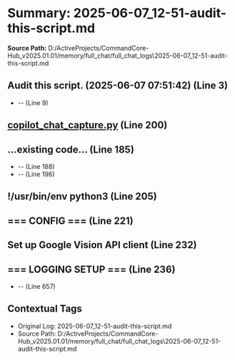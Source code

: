 # Summary: 2025-06-07_12-51-audit-this-script.md

**Source Path:** D:/ActiveProjects/CommandCore-Hub_v2025.01.01/memory/full_chat/full_chat_logs\2025-06-07_12-51-audit-this-script.md

## Audit this script. (2025-06-07 07:51:42) (Line 3)
- -- (Line 9)

## [copilot_chat_capture.py](file:///d%3A/ActiveProjects/CommandCore-Hub_v2025.01.01/memory/full_chat/full_chat_scripts/copilot_chat_capture.py) (Line 200)

## ...existing code... (Line 185)
- -- (Line 188)
- -- (Line 196)

## !/usr/bin/env python3 (Line 205)

## === CONFIG === (Line 221)

## Set up Google Vision API client (Line 232)

## === LOGGING SETUP === (Line 236)
- -- (Line 657)

## Contextual Tags
- Original Log: 2025-06-07_12-51-audit-this-script.md
- Source Path: D:/ActiveProjects/CommandCore-Hub_v2025.01.01/memory/full_chat/full_chat_logs\2025-06-07_12-51-audit-this-script.md
